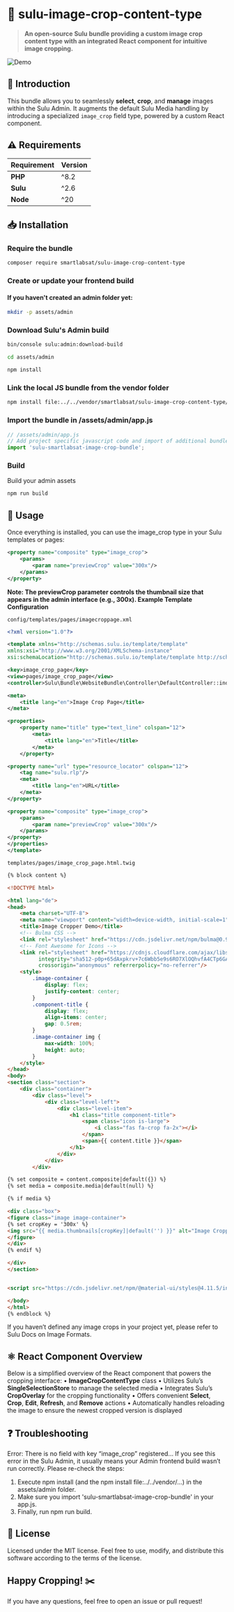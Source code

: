 # 🧩 sulu-image-crop-content-type

> **An open-source Sulu bundle providing a custom image crop content type with an integrated React component for intuitive image cropping.**

![Demo](./docs/assets/demo.gif)

## 🚀 Introduction

This bundle allows you to seamlessly **select**, **crop**, and **manage** images within the Sulu Admin. It augments the default Sulu Media handling by introducing a specialized `image_crop` field type, powered by a custom React component.

## ⚠️ Requirements


| Requirement | Version |
| ----------- | ------- |
| **PHP**     | ^8.2    |
| **Sulu**    | ^2.6    |
| **Node**    | ^20     |

## 📥 Installation

### **Require the bundle**

```bash
composer require smartlabsat/sulu-image-crop-content-type
```

### Create or update your frontend build

#### If you haven't created an admin folder yet:
```bash
mkdir -p assets/admin
```

### Download Sulu's Admin build

```bash 
bin/console sulu:admin:download-build
```

``` bash
cd assets/admin
```

```bash
npm install
```

### Link the local JS bundle from the vendor folder
```bash
npm install file:../../vendor/smartlabsat/sulu-image-crop-content-type/Resources/js
```

### Import the bundle in /assets/admin/app.js

```javascript
// /assets/admin/app.js
// Add project specific javascript code and import of additional bundles here:
import 'sulu-smartlabsat-image-crop-bundle';
```

### Build 
Build your admin assets
```bash
npm run build
```


## 🎨 Usage

Once everything is installed, you can use the image_crop type in your Sulu templates or pages:

```xml
<property name="composite" type="image_crop">
    <params>
        <param name="previewCrop" value="300x"/>
    </params>
</property>
```

**Note: The previewCrop parameter controls the thumbnail size that appears in the admin interface (e.g., 300x).
Example Template Configuration**

`config/templates/pages/imagecroppage.xml`
```xml
<?xml version="1.0"?>

<template xmlns="http://schemas.sulu.io/template/template"
xmlns:xsi="http://www.w3.org/2001/XMLSchema-instance"
xsi:schemaLocation="http://schemas.sulu.io/template/template http://schemas.sulu.io/template/template-1.0.xsd">

<key>image_crop_page</key>
<view>pages/image_crop_page</view>
<controller>Sulu\Bundle\WebsiteBundle\Controller\DefaultController::indexAction</controller>

<meta>
    <title lang="en">Image Crop Page</title>
</meta>

<properties>
    <property name="title" type="text_line" colspan="12">
        <meta>
            <title lang="en">Title</title>
        </meta>
    </property>

<property name="url" type="resource_locator" colspan="12">
    <tag name="sulu.rlp"/>
    <meta>
        <title lang="en">URL</title>
    </meta>
</property>

<property name="composite" type="image_crop">
    <params>
        <param name="previewCrop" value="300x"/>
    </params>
</property>
</properties>
</template>
```

`templates/pages/image_crop_page.html.twig`
```html
{% block content %}

<!DOCTYPE html>

<html lang="de">
<head>
    <meta charset="UTF-8">
    <meta name="viewport" content="width=device-width, initial-scale=1">
    <title>Image Cropper Demo</title>
    <!-- Bulma CSS -->
    <link rel="stylesheet" href="https://cdn.jsdelivr.net/npm/bulma@0.9.4/css/bulma.min.css">
    <!-- Font Awesome for Icons -->
    <link rel="stylesheet" href="https://cdnjs.cloudflare.com/ajax/libs/font-awesome/6.4.0/css/all.min.css"
          integrity="sha512-p0p+65dAxpkrv+7c6Wbb5e9s6RO7XlOQhvfA4CTp6GAGcJZUT1kn2SZig0wYxumCAtdIsP+S3f+q1D1r5u0xig=="
          crossorigin="anonymous" referrerpolicy="no-referrer"/>
    <style>
        .image-container {
            display: flex;
            justify-content: center;
        }
        .component-title {
            display: flex;
            align-items: center;
            gap: 0.5rem;
        }
        .image-container img {
            max-width: 100%;
            height: auto;
        }
    </style>
</head>
<body>
<section class="section">
    <div class="container">
        <div class="level">
            <div class="level-left">
                <div class="level-item">
                    <h1 class="title component-title">
                        <span class="icon is-large">
                            <i class="fas fa-crop fa-2x"></i>
                        </span>
                        <span>{{ content.title }}</span>
                    </h1>
                </div>
            </div>
        </div>

{% set composite = content.composite|default({}) %}
{% set media = composite.media|default(null) %}

{% if media %}

<div class="box">
<figure class="image image-container">
{% set cropKey = '300x' %}
<img src="{{ media.thumbnails[cropKey]|default('') }}" alt="Image Cropper Demo"/>
</figure>
</div>
{% endif %}

</div>
</section>


<script src="https://cdn.jsdelivr.net/npm/@material-ui/styles@4.11.5/index.min.js"></script>

</body>
</html>
{% endblock %}
```

If you haven’t defined any image crops in your project yet, please refer to Sulu Docs on Image Formats.

## ⚛️ React Component Overview

Below is a simplified overview of the React component that powers the cropping interface:
•	**ImageCropContentType** class
•	Utilizes Sulu’s **SingleSelectionStore** to manage the selected media
•	Integrates Sulu’s **CropOverlay** for the cropping functionality
•	Offers convenient **Select**, **Crop**, **Edit**, **Refresh**, and **Remove** actions
•	Automatically handles reloading the image to ensure the newest cropped version is displayed

## ❓ Troubleshooting

Error: There is no field with key “image_crop” registered…
If you see this error in the Sulu Admin, it usually means your Admin frontend build wasn’t run correctly. Please re-check the steps:

1. Execute npm install (and the npm install file:../../vendor/...) in the assets/admin folder.
2. Make sure you import 'sulu-smartlabsat-image-crop-bundle' in your app.js.
3. Finally, run npm run build.

## 📄 License

Licensed under the MIT license.
Feel free to use, modify, and distribute this software according to the terms of the license.

## Happy Cropping! ✂️
If you have any questions, feel free to open an issue or pull request!
